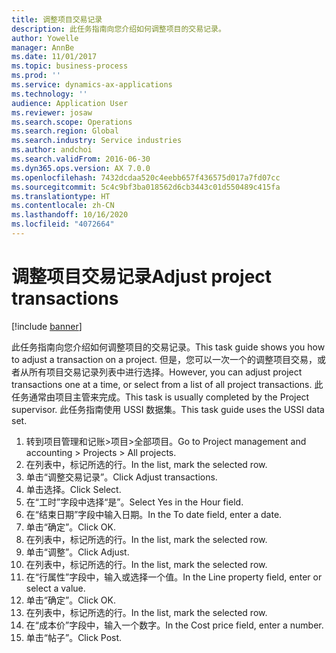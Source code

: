 ```yaml
---
title: 调整项目交易记录
description: 此任务指南向您介绍如何调整项目的交易记录。
author: Yowelle
manager: AnnBe
ms.date: 11/01/2017
ms.topic: business-process
ms.prod: ''
ms.service: dynamics-ax-applications
ms.technology: ''
audience: Application User
ms.reviewer: josaw
ms.search.scope: Operations
ms.search.region: Global
ms.search.industry: Service industries
ms.author: andchoi
ms.search.validFrom: 2016-06-30
ms.dyn365.ops.version: AX 7.0.0
ms.openlocfilehash: 7432dcdaa520c4eebb657f436575d017a7fd07cc
ms.sourcegitcommit: 5c4c9bf3ba018562d6cb3443c01d550489c415fa
ms.translationtype: HT
ms.contentlocale: zh-CN
ms.lasthandoff: 10/16/2020
ms.locfileid: "4072664"
---
```

# <a name="adjust-project-transactions"></a><span data-ttu-id="d2584-103">调整项目交易记录</span><span class="sxs-lookup"><span data-stu-id="d2584-103">Adjust project transactions</span></span>

[!include [banner](../../includes/banner.md)]

<span data-ttu-id="d2584-104">此任务指南向您介绍如何调整项目的交易记录。</span><span class="sxs-lookup"><span data-stu-id="d2584-104">This task guide shows you how to adjust a transaction on a project.</span></span> <span data-ttu-id="d2584-105">但是，您可以一次一个的调整项目交易，或者从所有项目交易记录列表中进行选择。</span><span class="sxs-lookup"><span data-stu-id="d2584-105">However, you can adjust project transactions one at a time, or select from a list of all project transactions.</span></span> <span data-ttu-id="d2584-106">此任务通常由项目主管来完成。</span><span class="sxs-lookup"><span data-stu-id="d2584-106">This task is usually completed by the Project supervisor.</span></span> <span data-ttu-id="d2584-107">此任务指南使用 USSI 数据集。</span><span class="sxs-lookup"><span data-stu-id="d2584-107">This task guide uses the USSI data set.</span></span>

1. <span data-ttu-id="d2584-108">转到项目管理和记账>项目>全部项目。</span><span class="sxs-lookup"><span data-stu-id="d2584-108">Go to Project management and accounting > Projects > All projects.</span></span> 
2. <span data-ttu-id="d2584-109">在列表中，标记所选的行。</span><span class="sxs-lookup"><span data-stu-id="d2584-109">In the list, mark the selected row.</span></span> 
3. <span data-ttu-id="d2584-110">单击“调整交易记录”。</span><span class="sxs-lookup"><span data-stu-id="d2584-110">Click Adjust transactions.</span></span> 
4. <span data-ttu-id="d2584-111">单击选择。</span><span class="sxs-lookup"><span data-stu-id="d2584-111">Click Select.</span></span> 
5. <span data-ttu-id="d2584-112">在“工时”字段中选择“是”。</span><span class="sxs-lookup"><span data-stu-id="d2584-112">Select Yes in the Hour field.</span></span> 
6. <span data-ttu-id="d2584-113">在“结束日期”字段中输入日期。</span><span class="sxs-lookup"><span data-stu-id="d2584-113">In the To date field, enter a date.</span></span> 
7. <span data-ttu-id="d2584-114">单击“确定”。</span><span class="sxs-lookup"><span data-stu-id="d2584-114">Click OK.</span></span> 
8. <span data-ttu-id="d2584-115">在列表中，标记所选的行。</span><span class="sxs-lookup"><span data-stu-id="d2584-115">In the list, mark the selected row.</span></span> 
9. <span data-ttu-id="d2584-116">单击“调整”。</span><span class="sxs-lookup"><span data-stu-id="d2584-116">Click Adjust.</span></span> 
10. <span data-ttu-id="d2584-117">在列表中，标记所选的行。</span><span class="sxs-lookup"><span data-stu-id="d2584-117">In the list, mark the selected row.</span></span> 
11. <span data-ttu-id="d2584-118">在“行属性”字段中，输入或选择一个值。</span><span class="sxs-lookup"><span data-stu-id="d2584-118">In the Line property field, enter or select a value.</span></span> 
12. <span data-ttu-id="d2584-119">单击“确定”。</span><span class="sxs-lookup"><span data-stu-id="d2584-119">Click OK.</span></span> 
13. <span data-ttu-id="d2584-120">在列表中，标记所选的行。</span><span class="sxs-lookup"><span data-stu-id="d2584-120">In the list, mark the selected row.</span></span> 
14. <span data-ttu-id="d2584-121">在“成本价”字段中，输入一个数字。</span><span class="sxs-lookup"><span data-stu-id="d2584-121">In the Cost price field, enter a number.</span></span> 
15. <span data-ttu-id="d2584-122">单击“帖子”。</span><span class="sxs-lookup"><span data-stu-id="d2584-122">Click Post.</span></span> 
